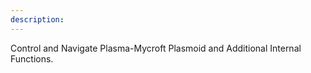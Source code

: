 ```yaml
---
description: 
---
```

Control and Navigate Plasma-Mycroft Plasmoid and Additional Internal Functions.
